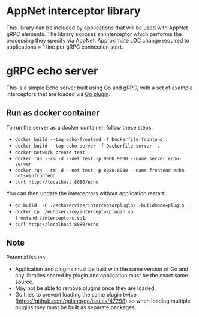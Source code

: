 # AppNet interceptor library

This library can be included by applications that will be used with AppNet gRPC elements. The library exposes an interceptor which performs the processing they specify via AppNet. Approximate LOC change required to applications = 1 line per gRPC connection start.

# gRPC echo server

This is a simple Echo server built using Go and gRPC, with a set of example interceptors that are loaded via [Go plugin](https://pkg.go.dev/plugin).

## Run as docker container

To run the server as a docker container, follow these steps:
- `docker build --tag echo-frontend -f Dockerfile-frontend .`
- `docker build --tag echo-server -f Dockerfile-server  .`
- `docker network create test`
- `docker run --rm -d --net test -p 9000:9000 --name server echo-server`
- `docker run --rm -d --net test -p 8080:8080 --name frontend echo-hotswapfrontend`
- `curl http://localhost:8080/echo`

You can then update the interceptors without application restart:
- `go build  -C ./echoservice/interceptorplugin/ -buildmode=plugin  .`
- `docker cp ./echoservice/interceptorplugin.so frontend:/interceptors.so1`:
- `curl http://localhost:8080/echo`

## Note
Potential issues:
- Application and plugins must be built with the same version of Go and any libraries shared by plugin and application must be the exact same source.
- May not be able to remove plugins once they are loaded.
- Go tries to prevent loading the same plugin twice (https://github.com/golang/go/issues/47298) so when loading multiple plugins they must be built as separate packages.